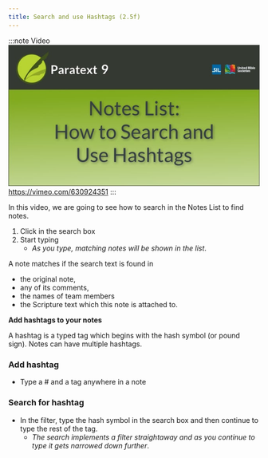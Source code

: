 ```yaml
---
title: Search and use Hashtags (2.5f)
---
```


:::note Video
[![ ](../../media/2.5f.png)](https://vimeo.com/630924351)  
https://vimeo.com/630924351
:::

In this video, we are going to see how to search in the Notes List to find notes.

1.  Click in the search box
1.  Start typing
    -  *As you type, matching notes will be shown in the list*.

A note matches if the search text is found in

-  the original note,
-  any of its comments,
-  the names of team members
-  the Scripture text which this note is attached to.

**Add hashtags to your notes**

A hashtag is a typed tag which begins with the hash symbol (or pound sign). Notes can have multiple hashtags.

### Add hashtag

-  Type a \# and a tag anywhere in a note


### Search for hashtag

-  In the filter, type the hash symbol in the search box and then continue to type the rest of the tag.
    -  *The search implements a filter straightaway and as you continue to type it gets narrowed down further*.

